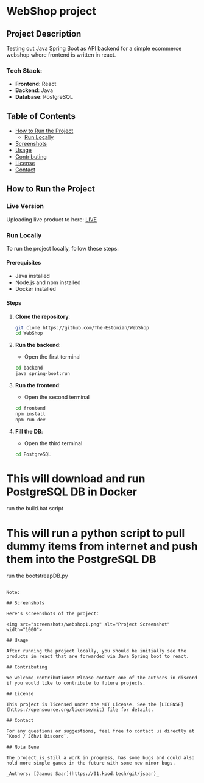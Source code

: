 # WebShop project

## Project Description

Testing out Java Spring Boot as API backend for a simple ecommerce webshop where frontend is written in react.

### Tech Stack:

- **Frontend**: React
- **Backend**: Java
- **Database**: PostgreSQL

## Table of Contents

- [How to Run the Project](#how-to-run-the-project)
  - [Run Locally](#run-locally)
- [Screenshots](#screenshots)
- [Usage](#usage)
- [Contributing](#contributing)
- [License](#license)
- [Contact](#contact)

## How to Run the Project

### Live Version

Uploading live product to here: [LIVE](https://www.devpipe.ee)

### Run Locally

To run the project locally, follow these steps:

#### Prerequisites

- Java installed
- Node.js and npm installed
- Docker installed

#### Steps

1. **Clone the repository**:

   ```bash
   git clone https://github.com/The-Estonian/WebShop
   cd WebShop
   ```

2. **Run the backend**:

   - Open the first terminal

   ```bash
   cd backend
   java spring-boot:run
   ```

3. **Run the frontend**:

   - Open the second terminal

   ```bash
   cd frontend
   npm install
   npm run dev
   ```

4. **Fill the DB**:
   - Open the third terminal
   ```bash
   cd PostgreSQL
   ```

# This will download and run PostgreSQL DB in Docker

run the build.bat script

# This will run a python script to pull dummy items from internet and push them into the PostgreSQL DB

run the bootstreapDB.py

```

Note:

## Screenshots

Here's screenshots of the project:

<img src="screenshots/webshop1.png" alt="Project Screenshot" width="1000">

## Usage

After running the project locally, you should be initially see the products in react that are forwarded via Java Spring boot to react.

## Contributing

We welcome contributions! Please contact one of the authors in discord if you would like to contribute to future projects.

## License

This project is licensed under the MIT License. See the [LICENSE](https://opensource.org/license/mit) file for details.

## Contact

For any questions or suggestions, feel free to contact us directly at `Kood / Jõhvi Discord`.

## Nota Bene

The project is still a work in progress, has some bugs and could also hold more simple games in the future with some new minor bugs.

_Authors: [Jaanus Saar](https://01.kood.tech/git/jsaar)_
```
